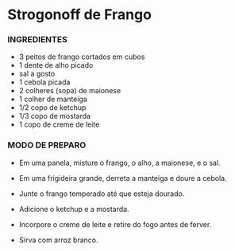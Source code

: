 # Strogonoff de Frango


### **INGREDIENTES**

 - 3 peitos de frango cortados em cubos
 - 1 dente de alho picado
 - sal a gosto
 - 1 cebola picada
 - 2 colheres (sopa) de maionese
 - 1 colher de manteiga
 - 1/2 copo de ketchup
 - 1/3 copo de mostarda
 - 1 copo de creme de leite

### **MODO DE PREPARO**

 - Em uma panela, misture o frango, o alho, a maionese, e o sal.

 - Em uma frigideira grande, derreta a manteiga e doure a cebola.

 - Junte o frango temperado até que esteja dourado.

 - Adicione o ketchup e a mostarda.

 - Incorpore o creme de leite e retire do fogo antes de ferver.

 - Sirva com arroz branco.